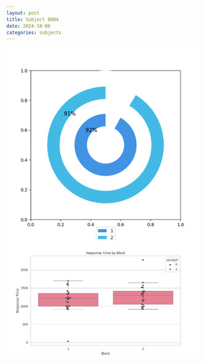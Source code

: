 ```yaml
---
layout: post
title: Subject 8004
date: 2024-10-06
categories: subjects
---
```


![](data/8004/run-5/8004__acc_test.png)
![](data/8004/run-5/8004_rt.png)
